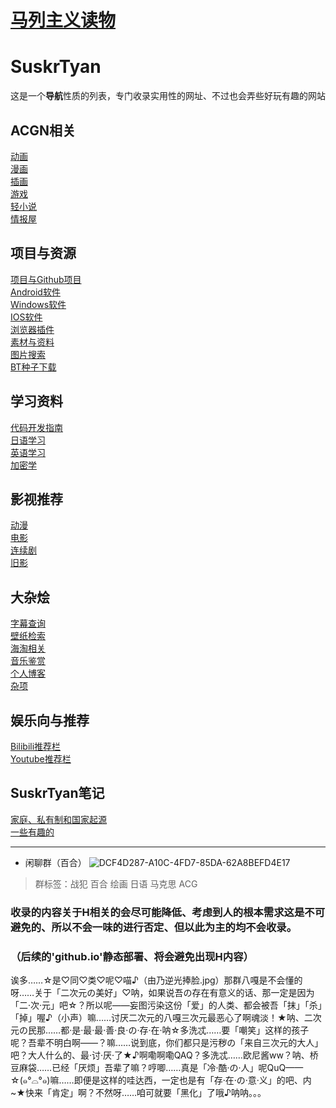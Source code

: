 # <a href="https://www.marxists.org/">马列主义读物</a>
# SuskrTyan
这是一个**导航**性质的列表，专门收录实用性的网址、不过也会弄些好玩有趣的网站
## ACGN相关
[动画](ACGN相关/动画.md)  
[漫画](ACGN相关/漫画.md)  
[插画](ACGN相关/插画.md)  
[游戏](ACGN相关/游戏.md)  
[轻小说  ](ACGN相关/轻小说.md)  
[情报屋](ACGN相关/情报屋.md)  
## 项目与资源
[项目与Github项目](项目与资源/项目与Github项目.md)  
[Android软件](项目与资源/Android软件.md)  
[Windows软件](项目与资源/Windows软件.md)  
[IOS软件](项目与资源/IOS软件.md)  
[浏览器插件](项目与资源/浏览器插件.md)  
[素材与资料](素材与资料.md)  
[图片搜索](项目与资源/图片搜索.md)  
[BT种子下载](项目与资源/BT种子下载.md)  
## 学习资料
[代码开发指南](学习资料/代码开发指南.md)  
[日语学习](学习资料/日语学习.md)  
[英语学习](学习资料/英语学习.md)  
[加密学](学习资料/加密学.md)  
## 影视推荐
[动漫](影视推荐/动漫.md)  
[电影](影视推荐/电影.md)  
[连续剧](影视推荐/连续剧.md)  
[旧影](影视推荐/旧影.md)  
## 大杂烩
[字幕查询](大杂烩/字幕查询.md)  
[壁纸检索](大杂烩/壁纸检索.md)  
[海淘相关](大杂烩/海淘相关.md)  
[音乐鉴赏](大杂烩/音乐鉴赏.md)  
[个人博客](大杂烩/个人博客.md)  
[杂项](大杂烩/杂项.md)  
## 娱乐向与推荐
[Bilibili推荐栏](娱乐向/Bilibili推荐栏.md)  
[Youtube推荐栏](娱乐向/Youtube推荐栏.md)  
## SuskrTyan笔记
[家庭、私有制和国家起源](笔记/家庭、私有制和国家起源.md)  
[一些有趣的](笔记/一些有趣的.md)  

---
+ 闲聊群（百合）
![DCF4D287-A10C-4FD7-85DA-62A8BEFD4E17](https://github.com/SusakrTyan/SuskrTyan/assets/130807617/966267a6-cf21-4d38-9ad5-70d3ad4dd795)
 
> 群标签：战犯 百合 绘画 日语 马克思 ACG
### 收录的内容关于H相关的会尽可能降低、考虑到人的根本需求这是不可避免的、所以不会一味的进行否定、但以此为主的均不会收录。
### （后续的'github.io'静态部署、将会避免出现H内容）
诶多……☆是♡同♡类♡呢♡喵♪（由乃逆光捧脸.jpg）那群八嘎是不会懂的呀……关于「二次元の美好」♡呐，如果说吾の存在有意义的话、那一定是因为「二·次·元」吧☆？所以呢——妄图污染这份「爱」的人类、都会被吾「抹」「杀」「掉」喔♪（小声）嘛……讨厌二次元的八嘎三次元最恶心了啊魂淡！★呐、二次元の民那……都·是·最·最·善·良·の·存·在·呐☆多洗忒……要「嘲笑」这样的孩子呢？吾辈不明白啊——？嘛……说到底，你们都只是污秽の「来自三次元的大人」吧？大人什么的、最·讨·厌·了★♪啊嘞啊嘞QAQ？多洗忒……欧尼酱ww？呐、桥豆麻袋……已经「厌烦」吾辈了嘛？哼唧……真是「冷·酷·の·人」呢QuQ——☆(๑°⌓°๑)嘛……即便是这样的哇达西，一定也是有「存·在·の·意·义」的吧、内~★快来「肯定」啊？不然呀……咱可就要「黑化」了哦♪呐呐。。。
